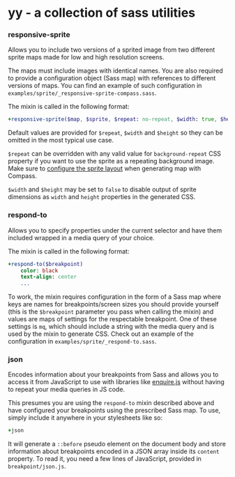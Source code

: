 # yy - a collection of sass utilities

### responsive-sprite
Allows you to include two versions of a sprited image from two different sprite maps made for low and high resolution screens.

The maps must include images with identical names. You are also required to provide a configuration object (Sass map) with references to different versions of maps. You can find an example of such configuration in `examples/sprite/_responsive-sprite-compass.sass`.

The mixin is called in the following format:
```sass
+responsive-sprite($map, $sprite, $repeat: no-repeat, $width: true, $height: true)
```
Default values are provided for `$repeat`, `$width` and `$height` so they can be omitted in the most typical use case.

`$repeat` can be overridden with any valid value for `background-repeat` CSS property if you want to use the sprite as a repeating background image. Make sure to [configure the sprite layout](http://beta.compass-style.org/help/tutorials/spriting/sprite-layouts/) when generating map with Compass.

`$width` and `$height` may be set to `false` to disable output of sprite dimensions as `width` and `height` properties in the generated CSS.

### respond-to
Allows you to specify properties under the current selector and have them included wrapped in a media query of your choice.

The mixin is called in the following format:
```sass
+respond-to($breakpoint)
    color: black
    text-align: center
    ...
```
To work, the mixin requires configuration in the form of a Sass map where keys are names for breakpoints/screen sizes you should provide yourself (this is the `$breakpoint` parameter you pass when calling the mixin) and values are maps of settings for the respectable breakpoint. One of these settings is `mq`, which should include a string with the media query and is used by the mixin to generate CSS. Check out an example of the configuration in `examples/sprite/_respond-to.sass`.

### json
Encodes information about your breakpoints from Sass and allows you to access it from JavaScript to use with libraries like [enquire.js](//wicky.nillia.ms/enquire.js/) without having to repeat your media queries in JS code.

This presumes you are using the `respond-to` mixin described above and have  configured your breakpoints using the prescribed Sass map. To use, simply include it anywhere in your stylesheets like so:
```sass
+json
```
It will generate a `::before` pseudo element on the document body and store information about breakpoints encoded in a JSON array inside its `content` property. To read it, you need a few lines of JavaScript, provided in `breakpoint/json.js`.
